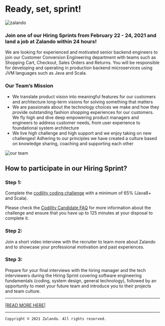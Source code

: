 # Ready, set, sprint!
![zalando](https://cdn.filepicker.io/api/file/Li79DJ3oSqCpDFsjYui3)
### Join one of our Hiring Sprints from February 22 - 24, 2021 and land a job at Zalando within 24 hours!

We are looking for experienced and motivated senior backend engineers to join our Customer Conversion Engineering department with teams such as Shopping Cart, Checkout, Sales Orders and Returns. You will be responsible for developing and operating in production backend microservices using JVM languages such as Java and Scala. 

### Our Team’s Mission 
+ We translate product vision into meaningful features for our customers and architecture long-term visions for solving something that matters
+ We are passionate about the technology choices we make and how they provide outstanding fashion shopping experiences for our customers. We fly high and dive deep empowering product managers and engineers to address customer needs, from user experience to foundational system architecture
+ We live high challenge and high support and we enjoy taking on new challenges! Adhering to our principles we have created a culture based on knowledge sharing, coaching and supporting each other

![our team](https://cdn.fs.beamery.com/api/file/Sa6v98s7RHObJX95qEaW)

## How to participate in our Hiring Sprint?
### Step 1: 
Complete the [codility coding challenge](https://app.codility.com/public-link/Zalando-Pillar-4-Hiring-Sprint-BE-2021-final/) with a minimum of 65% (Java8+ and Scala). 

Please check the [Codility Candidate FAQ](https://codility.com/candidate-faq/) for more information about the challenge and ensure that you have up to 125 minutes at your disposal to complete it.

### Step 2: 

Join a short video interview with the recruiter to learn more about Zalando and to showcase your professional motivation and past experiences.

### Step 3: 

Prepare for your final interviews with the hiring manager and the tech interviewers during the Hiring Sprint covering software engineering fundamentals (coding, system design, general technology), followed by an opportunity to meet your future team and introduce you to their projects and team culture.

---

|[READ MORE HERE](https://pages.beamery.com/zalando/page/hiring-sprint-event)|

---


`Copyright © 2021 Zalando. All rights reserved.`
